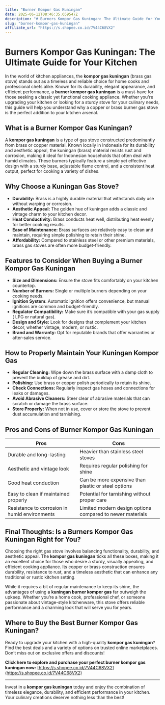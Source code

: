 ```yaml
---
title: "Burner Kompor Gas Kuningan"
date: 2025-06-12T08:46:35.659547Z
description: "# Burners Kompor Gas Kuningan: The Ultimate Guide for Your Kitchen..."
slug: "burner-kompor-gas-kuningan"
affiliate_url: "https://s.shopee.co.id/7V44C68VX2"
---
```

# Burners Kompor Gas Kuningan: The Ultimate Guide for Your Kitchen

In the world of kitchen appliances, the **kompor gas kuningan** (brass gas stove) stands out as a timeless and reliable choice for home cooks and professional chefs alike. Known for its durability, elegant appearance, and efficient performance, a **burner kompor gas kuningan** is a must-have for those seeking a classic yet functional cooking appliance. Whether you're upgrading your kitchen or looking for a sturdy stove for your culinary needs, this guide will help you understand why a copper or brass burner gas stove is the perfect addition to your kitchen arsenal.

## What is a Burner Kompor Gas Kuningan?

A **kompor gas kuningan** is a type of gas stove constructed predominantly from brass or copper material. Known locally in Indonesia for its durability and aesthetic appeal, the kuningan (brass) material resists rust and corrosion, making it ideal for Indonesian households that often deal with humid climates. These burners typically feature a simple yet effective design with a sturdy base, adjustable flame control, and a consistent heat output, perfect for cooking a variety of dishes.

## Why Choose a Kuningan Gas Stove?

- **Durability:** Brass is a highly durable material that withstands daily use without warping or corrosion.
- **Aesthetic Appeal:** The golden hue of kuningan adds a classic and vintage charm to your kitchen decor.
- **Heat Conductivity:** Brass conducts heat well, distributing heat evenly for better cooking results.
- **Ease of Maintenance:** Brass surfaces are relatively easy to clean and maintain, requiring simple polishing to retain their shine.
- **Affordability:** Compared to stainless steel or other premium materials, brass gas stoves are often more budget-friendly.

## Features to Consider When Buying a Burner Kompor Gas Kuningan

- **Size and Dimensions:** Ensure the stove fits comfortably on your kitchen countertop.
- **Number of Burners:** Single or multiple burners depending on your cooking needs.
- **Ignition System:** Automatic ignition offers convenience, but manual ignitions are common and budget-friendly.
- **Regulator Compatibility:** Make sure it’s compatible with your gas supply ( LPG or natural gas).
- **Design and Style:** Look for designs that complement your kitchen decor, whether vintage, modern, or rustic.
- **Brand and Warranty:** Opt for reputable brands that offer warranties or after-sales service.

## How to Properly Maintain Your Kuningan Kompor Gas

- **Regular Cleaning:** Wipe down the brass surface with a damp cloth to prevent the buildup of grease and dirt.
- **Polishing:** Use brass or copper polish periodically to retain its shine.
- **Check Connections:** Regularly inspect gas hoses and connections for leaks or damages.
- **Avoid Abrasive Cleaners:** Steer clear of abrasive materials that can scratch or damage the brass surface.
- **Store Properly:** When not in use, cover or store the stove to prevent dust accumulation and tarnishing.

## Pros and Cons of Burner Kompor Gas Kuningan

| Pros                               | Cons                                       |
|-------------------------------------|--------------------------------------------|
| Durable and long-lasting          | Heavier than stainless steel stoves     |
| Aesthetic and vintage look        | Requires regular polishing for shine  |
| Good heat conduction              | Can be more expensive than plastic or steel options |
| Easy to clean if maintained properly | Potential for tarnishing without proper care |
| Resistance to corrosion in humid environments | Limited modern design options compared to newer materials |

## Final Thoughts: Is a Burners Kompor Gas Kuningan Right for You?

Choosing the right gas stove involves balancing functionality, durability, and aesthetic appeal. The **kompor gas kuningan** ticks all these boxes, making it an excellent choice for those who desire a sturdy, visually appealing, and efficient cooking appliance. Its copper or brass construction ensures durability, resistance to rust, and a timeless aesthetic that can enhance any traditional or rustic kitchen setting.

While it requires a bit of regular maintenance to keep its shine, the advantages of using a **kuningan burner kompor gas** far outweigh the upkeep. Whether you’re a home cook, professional chef, or someone passionate about vintage-style kitchenware, this stove offers reliable performance and a charming look that will serve you for years.

## Where to Buy the Best Burner Kompor Gas Kuningan?

Ready to upgrade your kitchen with a high-quality **kompor gas kuningan**? Find the best deals and a variety of options on trusted online marketplaces. Don’t miss out on exclusive offers and discounts!

**Click here to explore and purchase your perfect burner kompor gas kuningan now:** [https://s.shopee.co.id/7V44C68VX2](https://s.shopee.co.id/7V44C68VX2)

---

Invest in a **kompor gas kuningan** today and enjoy the combination of timeless elegance, durability, and efficient performance in your kitchen. Your culinary creations deserve nothing less than the best!